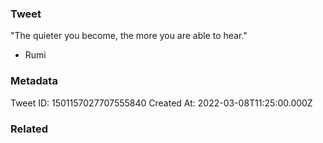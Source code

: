 ### Tweet
"The quieter you become, the more you are able to hear."

- Rumi

### Metadata
Tweet ID: 1501157027707555840
Created At: 2022-03-08T11:25:00.000Z

### Related

